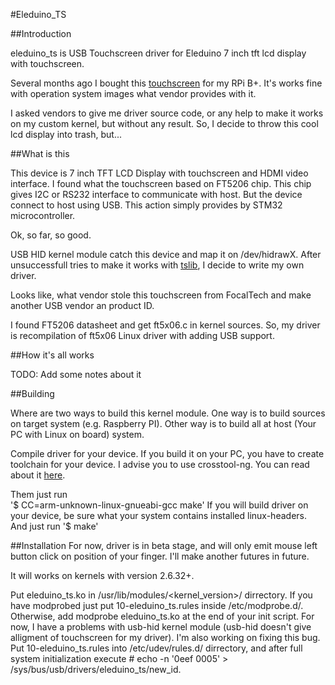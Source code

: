 #Eleduino_TS

##Introduction

eleduino_ts is USB Touchscreen driver for Eleduino 7 inch tft lcd display with touchscreen.

Several months ago I bought this [touchscreen](http://www.eleduino.com/7-0-inch-800x480-Hdmi-touch-with-USB-touch-Display-Support-Raspberry-pi-Banana-Pi-Banana-Pro-Beagle-p10442.html) for my RPi B+. It's works fine with operation system images what vendor provides with it.

I asked vendors to give me driver source code, or any help to make it works on my custom kernel, but without any result. So, I decide to throw this cool lcd display into trash, but...

##What is this

This device is 7 inch TFT LCD Display with touchscreen and HDMI video interface. I found what the touchscreen based on FT5206 chip. This chip gives I2C or RS232 interface to communicate with host. But the device connect to host using USB. This action simply provides by STM32 microcontroller.

Ok, so far, so good.

USB HID kernel module catch this device and map it on /dev/hidrawX. After unsuccessfull tries to make it works with [tslib](https://github.com/kergoth/tslib), I decide to write my own driver.

Looks like, what vendor stole this touchscreen from FocalTech and make another USB vendor an product ID.

I found FT5206 datasheet and get ft5x06.c in kernel sources. So, my driver is recompilation of ft5x06 Linux driver with adding USB support.

##How it's all works

TODO: Add some notes about it

##Building

Where are two ways to build this kernel module. One way is to build sources on target system (e.g. Raspberry PI). Other way is to build all at host (Your PC with Linux on board) system.

Compile driver for your device. If you build it on your PC, you have to create toolchain for your device. I advise you to use crosstool-ng. You can read about it [here](http://www.bootc.net/archives/2012/05/26/how-to-build-a-cross-compiler-for-your-raspberry-pi/). 

Them just run  
               '$ CC=arm-unknown-linux-gnueabi-gcc make'
If you will build driver on your device, be sure what your system contains installed linux-headers. And just run 
               '$ make'

##Installation
For now, driver is in beta stage, and will only emit mouse left button click on position of your finger. I'll make another futures in future.

It will works on kernels with version 2.6.32+.

Put eleduino_ts.ko in /usr/lib/modules/<kernel_version>/ dirrectory. 
If you have modprobed just put 10-eleduino_ts.rules inside /etc/modprobe.d/. Otherwise, add modprobe eleduino_ts.ko at the end of your init script.
For now, I have a problems with usb-hid kernel module (usb-hid doesn't give alligment of touchscreen for my driver). I'm also working on fixing this bug. Put 10-eleduino_ts.rules into /etc/udev/rules.d/ dirrectory, and after full system initialization execute
	# echo -n '0eef 0005' > /sys/bus/usb/drivers/eleduino_ts/new_id.